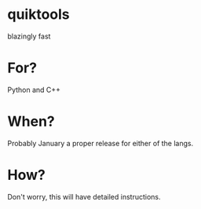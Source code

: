 # quiktools
blazingly fast
# For?
Python and C++
# When?
Probably January a proper release for either of the langs.
# How?
Don't worry, this will have detailed instructions.
